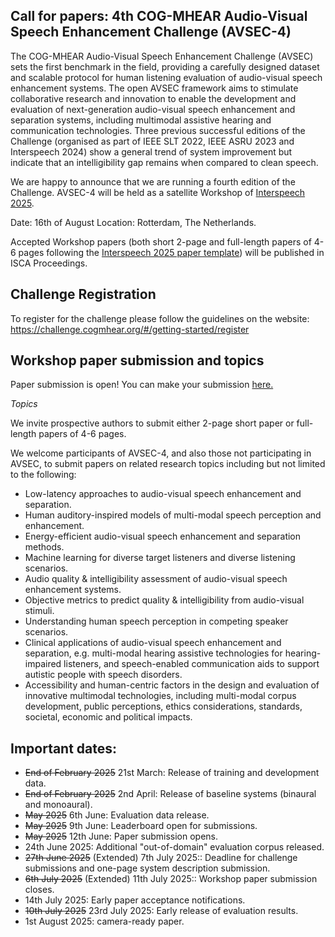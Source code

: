 ## Call for papers: 4th COG-MHEAR Audio-Visual Speech Enhancement Challenge (AVSEC-4) 

The COG-MHEAR Audio-Visual Speech Enhancement Challenge (AVSEC) sets the first benchmark in the field, providing a carefully designed dataset and scalable protocol for human listening evaluation of audio-visual speech enhancement systems. The open AVSEC framework aims to stimulate collaborative research and innovation to enable the development and evaluation of next-generation audio-visual speech enhancement and separation systems, including multimodal assistive hearing and communication technologies.
Three previous successful editions of the Challenge (organised as part of IEEE SLT 2022, IEEE ASRU 2023 and Interspeech 2024) show a general trend of system improvement but indicate that an intelligibility gap remains when compared to clean speech.

[//]: # (AVSEC-4 will be held as a satellite Workshop. Further information about the workshop will be announced soon. )

We are happy to announce that we are running a fourth edition of the Challenge. AVSEC-4 will be held as a satellite Workshop of [Interspeech 2025](https://www.interspeech2025.org/satellite-events).

Date: 16th of August
Location: Rotterdam, The Netherlands.


Accepted Workshop papers (both short 2-page and full-length papers of 4-6 pages following the [Interspeech 2025 paper template](https://www.interspeech2025.org/author-resourceshttps://www.interspeech2025.org/author-resources)) will be published in ISCA Proceedings.


[//]: # (Authors of selected papers &#40;including winners and runner-ups of each Challenge Track&#41; will be invited to submit significantly extended papers for consideration in a Special Issue of the [IEEE Journal of Selected Topics in Signal Processing &#40;JSTSP&#41;]&#40;https://signalprocessingsociety.org/publications-resources/special-issue-deadlines/ieee-jstsp-special-issue-deep-multimodal-speech-enhancement-and-separation&#41;)

## Challenge Registration

To register for the challenge please follow the guidelines on the website:
https://challenge.cogmhear.org/#/getting-started/register

## Workshop paper submission and topics

Paper submission is open! 
You can make your submission [here.](https://cmt3.research.microsoft.com/AVSEC2025)

*Topics*

We invite prospective authors to submit either 2-page short paper or full-length papers of 4-6 pages.  

We welcome participants of AVSEC-4, and also those not participating in AVSEC, to submit papers on related research topics including but not limited to the following:

- Low-latency approaches to audio-visual speech enhancement and separation.
- Human auditory-inspired models of multi-modal speech perception and enhancement.
- Energy-efficient audio-visual speech enhancement and separation methods.
- Machine learning for diverse target listeners and diverse listening scenarios.
- Audio quality & intelligibility assessment of audio-visual speech enhancement systems.
- Objective metrics to predict quality & intelligibility from audio-visual stimuli.
- Understanding human speech perception in competing speaker scenarios.
- Clinical applications of audio-visual speech enhancement and separation, e.g. multi-modal hearing assistive technologies for hearing-impaired listeners, and speech-enabled communication aids to support  autistic people with speech disorders.
- Accessibility and human-centric factors in the design and evaluation of innovative multimodal technologies, including multi-modal corpus development, public perceptions, ethics considerations, standards, societal, economic and political impacts. 


[//]: # (Important dates can be found [here.]&#40;https://challenge.cogmhear.org/#/important-dates&#41;)

## Important dates:

- ~~End of February 2025~~ 21st March: Release of training and development data. 
- ~~End of February 2025~~ 2nd April: Release of baseline systems (binaural and monoaural).
- ~~May 2025~~ 6th June: Evaluation data release. 
- ~~May 2025~~ 9th June: Leaderboard open for submissions. 
- ~~May 2025~~ 12th June: Paper submission opens. 
- 24th June 2025: Additional "out-of-domain" evaluation corpus released.
- ~~27th June 2025~~ (Extended) 7th July 2025:: Deadline for challenge submissions and one-page system description submission.
- ~~6th July 2025~~ (Extended) 11th July 2025:: Workshop paper submission closes.
- 14th July 2025: Early paper acceptance notifications. 
- ~~10th July 2025~~ 23rd July 2025: Early release of evaluation results.
- 1st August 2025: camera-ready paper. 

[//]: # (## International Scientific Committee)

[//]: # (We have a distinguished AVSEC scientific committee to oversee the review process. This includes academics and industry experts from the speech and hearing communities, with a similar profile to that of our previously organised international workshops: Challenges and Opportunities in Developing Multi-Modal, Transformative Hearing Assistive Technologies;  Advances on multi-modal Hearing Assistive Technologies &#40;AMHAT 2023&#41; and Multi-talker methods in speech processing)

[//]: # ()
[//]: # (- Michael Akeroyd &#40;co-Chair&#41;, University of Nottingham, UK )

[//]: # (- Yu Tsao &#40;co-Chair&#41;, Academic Sinica, Taiwan)

[//]: # (- Peter Derleth,, Sonova AG)

[//]: # (- John Hansen, University of Texas at Dallas, USA)

[//]: # (- Naomi Hart, Trinity College, Ireland)

[//]: # (- Shinji Watanabe, Carnegie Mellon University)

[//]: # (- Nima Mesgarani, Columbia University, USA)

[//]: # (- Jesper Jensen, Aalborg University, Denmark)

[//]: # (- Qiang Huang, University of Sunderland, UK)

[//]: # (- Bernd T. Meyer, University of Oldenburg, Germany)

[//]: # (- James M. Kates, University of Colorado, USA)

[//]: # (- Isabel Trancoso, IST, Univ. Lisbon, Portugal)

[//]: # (- Volker Hohmann, University of Oldenburg, Germany)

[//]: # (- Emanuel Habets, University of Erlangen-Nuremberg, Germany)

[//]: # (- Chi-Chun Lee, National Tsing Hua University, Taiwan)

[//]: # (- Sharon Gannot, Bar-Ilan University, Israel)

[//]: # (- Yong Xu, Tencent America, USA)

[//]: # (- Daniel Michelsanti, Aalborg University, Denmark)

[//]: # (- Dong Yu, Tencent AI Lab, China)

[//]: # (- Marc Delcroix, NTT Communication Science Laboratories, Japan)

[//]: # (- Zheng-Hua Tan, Aalborg University, Denmark)

[//]: # (- Harish Chandra Dubey, Microsoft, USA)

[//]: # (- Simon Doclo, University of Oldenburgh, Germany)

[//]: # (- Ben Milner, University of East Anglia, UK)

[//]: # (- Hadi Larijani, Glasgow Caledonian University, UK)

[//]: # (- Mandar Gogate, Edinburgh Napier University, UK)

[//]: # (- Lorena Aldana, University of Edinburgh, UK)

[//]: # (- Shixiong Zhang, Tencent AI Lab, USA)

[//]: # (- Alex Casson, University of Manchester, UK)

[//]: # (- Jennifer Williams, University of Southampton, UK)

[//]: # (- Erfan Loweimi, University of Cambridge and Edinburgh Napier University, UK)

[//]: # (- Raza Varzandeh, University of Oldenburg, Germany)

[//]: # (- Kia Dashtipour, Edinburgh Napier University, UK)

[//]: # (- Qammer Abbasi, University of Glasgow, UK)

[//]: # (- Adeel Ahsan, University of Stirling, UK)

[//]: # (- Mathini Sellathurai, Heriot-Watt University, UK)

[//]: # (- Tharm Ratnarajah, University of Edinburgh, UK)

[//]: # (- Jen-Cheng Hou, Academia Sinica, Taiwan)

[//]: # (- Tughrul Arslan, University of Edinburgh, UK)

[//]: # (- Hsin-Min Wang, Academia Sinica, Taiwan)

[//]: # (- Muhammad Imran, University of Glasgow, UK)

[//]: # (- Cassia Valentini Botinhao, University of Edinburgh, UK)

[//]: # (- Jun-Cheng Chen, Academia Sinica, Taiwan)
